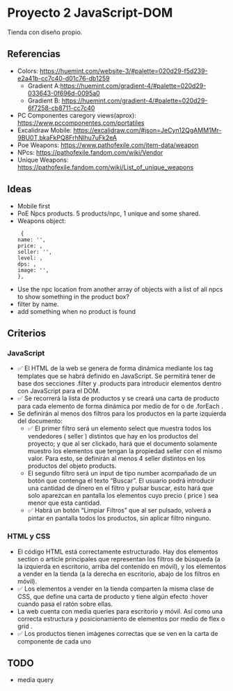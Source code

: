 # Proyecto 2 JavaScript-DOM

Tienda con diseño propio.

## Referencias
  - Colors: https://huemint.com/website-3/#palette=020d29-f5d239-e2a41b-cc7c40-d01c76-db1259
    - Gradient A:https://huemint.com/gradient-4/#palette=020d29-033643-0f696d-0095a0
    - Gradient B: https://huemint.com/gradient-4/#palette=020d29-6f7258-cb8711-cc7c40
  - PC Componentes caregory views(aprox): https://www.pccomponentes.com/portatiles
  - Excalidraw Mobile: https://excalidraw.com/#json=JeCyn12QgAMM1Mr-9BU0T,bkaFkPQ8FrhNlhu7uFk2eA
  - Poe Weapons: https://www.pathofexile.com/item-data/weapon
  - NPcs: https://pathofexile.fandom.com/wiki/Vendor
  - Unique Weapons: https://pathofexile.fandom.com/wiki/List_of_unique_weapons

## Ideas
  - Mobile first
  - PoE Npcs products. 5 products/npc, 1 unique and some shared.
  - Weapons object:
    ```
     {
    name: '',
    price: ,
    seller: '',
    level: ,
    dps: ,
    image: '',
    },
    ```
  - Use the npc location from another array of objects with a list of all npcs to show something in the product box?
  - filter by name.
  - add something when no product is found

## Criterios
### JavaScript
  - ✅ El HTML de la web se genera de forma dinámica mediante los tag templates que se habrá definido en JavaScript. Se permitirá tener de base dos secciones .filter y .products para introducir elementos dentro con JavaScript para el DOM.
  - ✅ Se recorrerá la lista de productos y se creará una carta de producto para cada elemento de forma dinámica por medio de for o de .forEach .
  - Se definirán al menos dos filtros para los productos en la parte izquierda del documento:
    - ✅ El primer filtro será un elemento select que muestra todos los vendedores ( seller ) distintos que hay en los productos del proyecto; y que al ser clickado, hará que el documento solamente muestro los elementos que tengan la propiedad seller con el mismo valor. Para esto, se definirán al menos 4 seller distintos en los productos del objeto products. 
    - El segundo filtro será un input de tipo number acompañado de un botón que contenga el texto “Buscar”. El usuario podrá introducir una cantidad de dinero en el filtro y pulsar buscar, esto hará que solo aparezcan en pantalla los elementos cuyo precio ( price ) sea menor que esta cantidad.
    - ✅ Habrá un botón “Limpiar Filtros” que al ser pulsado, volverá a pintar en pantalla todos los productos, sin aplicar filtro ninguno.
### HTML y CSS
  - El código HTML está correctamente estructurado. Hay dos elementos section o article principales que representan los filtros de búsqueda (a la izquierda en escritorio, arriba del contenido en móvil), y los elementos a vender en la tienda (a la derecha en escritorio, abajo de los filtros en móvil).
  - ✅ Los elementos a vender en la tienda comparten la misma clase de CSS, que define una carta de producto y tiene algún efecto :hover cuando pasa el ratón sobre ellas.
  - La web cuenta con media queries para escritorio y móvil. Así como una correcta estructura y posicionamiento de elementos por medio de flex o grid .
  - ✅ Los productos tienen imágenes correctas que se ven en la carta de componente de cada uno


## TODO
  - media query
